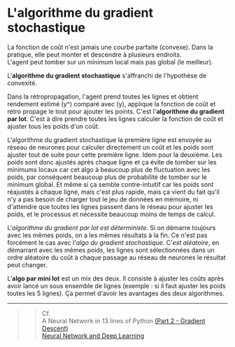 # **L'algorithme du gradient stochastique**

La fonction de coût n'est jamais une courbe parfaite (convexe). Dans la pratique, elle peut monter et descendre à plusieurs endroits.  
L'agent peut tomber sur un minimum local mais pas global (le meilleur).  

L'**algorithme du gradient stochastique** s'affranchi de l'hypothèse de convexité.  

Dans la rétropropagation, l'agent prend toutes les lignes et obtient rendement estimé (y^) comparé avec (y), applique la fonction de coût et rétro propage le tout pour ajouter les points. C'est l'**algorithme du gradient par lot**. C'est à dire prendre toutes les lignes calculer la fonction de coût et ajuster tous les poids d'un coût.

L'algorithme du gradient stochastique la première ligne est envoyée au réseau de neurones pour calculer directement un coût et les poids sont ajuster tout de suite pour cette première ligne. Idem pour la deuxième. Les poids sont donc ajustés après chaque ligne et ça évite de tomber sur les minimums locaux car cet algo à beaucoup plus de fluctuation avec les poids, par conséquent beaucoup plus de probabilité de tomber sur le minimum global. Et même si ça semble contre-intuitif car les poids sont réajustés à chaque ligne, mais c'est plus rapide, mais ça vient du fait qu'il n'y a pas besoin de charger tout le jeu de données en mémoire, ni d'attendre que toutes les lignes passent dans le réseau pour ajuster les poids, et le processus et nécessite beaucoup moins de temps de calcul.  

L'_algorithme du gradient par lot est déterministe_. Si on démarre toujours avec les mêmes poids, on a les mêmes résultats à la fin. Ce n'est pas forcément le cas avec l'_algo du gradient stochastique_. C'_est aléatoire_, en démarrant avec les mêmes poids, les lignes sont sélectionnées dans un ordre aléatoire du coût à chaque passage au réseau de neurones le résultat peut changer.  

L'**algo par mini lot** est un mix des deux. Il consiste à ajuster les coûts après avoir lancé un sous ensemble de lignes (exemple : si il faut ajuster les poids toutes les 5 lignes). Ça permet d'avoir les avantages des deux algorithmes.

___
>> Cf.  
A Neural Network in 13 lines of Python [(Part 2 - Gradient Descent)](https://iamtrask.github.io/2015/07/27/python-network-part2)  
[Neural Network and Deep Learning](https://neuralnetworksanddeeplearning.com/chap2.html)